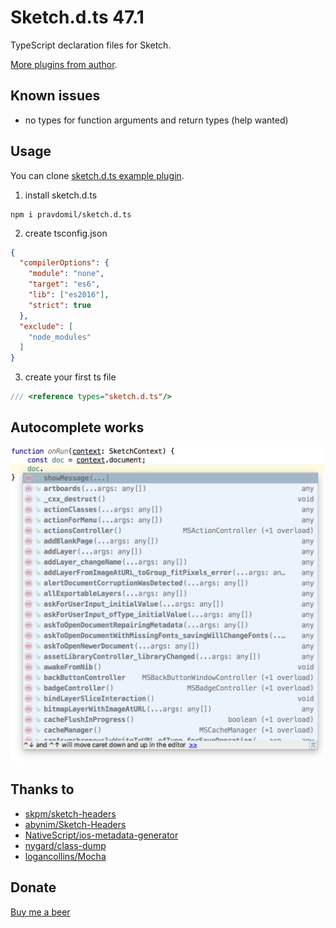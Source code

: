 # Sketch.d.ts 47.1

TypeScript declaration files for Sketch.

<a href="https://github.com/search?q=user%3Apravdomil+topic%3Asketch-plugin">More plugins from author</a>.

## Known issues
- no types for function arguments and return types (help wanted)

## Usage
You can clone [sketch.d.ts example plugin](https://github.com/pravdomil/sketch.d.ts-example).

1. install sketch.d.ts
```
npm i pravdomil/sketch.d.ts
```
2. create tsconfig.json
```json
{
  "compilerOptions": {
    "module": "none",
    "target": "es6",
    "lib": ["es2016"],
    "strict": true
  },
  "exclude": [
    "node_modules"
  ]
}
```
3. create your first ts file
```ts
/// <reference types="sketch.d.ts"/>
```

## Autocomplete works
<img src="res/autocomplete.png">

## Thanks to
- [skpm/sketch-headers](https://github.com/skpm/sketch-headers)
- [abynim/Sketch-Headers](https://github.com/abynim/Sketch-Headers)
- [NativeScript/ios-metadata-generator](https://github.com/NativeScript/ios-metadata-generator)
- [nygard/class-dump](https://github.com/nygard/class-dump)
- [logancollins/Mocha](https://github.com/logancollins/Mocha)

## Donate
[Buy me a beer](https://www.paypal.com/cgi-bin/webscr?cmd=_s-xclick&hosted_button_id=BCL2X3AFQBAP2&item_name=Sketch.d.ts%20Beer)
